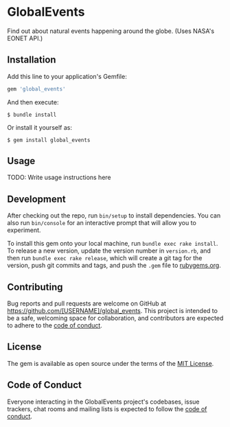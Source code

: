 # GlobalEvents

Find out about natural events happening around the globe. (Uses NASA's EONET API.)

## Installation

Add this line to your application's Gemfile:

```ruby
gem 'global_events'
```

And then execute:

    $ bundle install

Or install it yourself as:

    $ gem install global_events

## Usage

TODO: Write usage instructions here

## Development

After checking out the repo, run `bin/setup` to install dependencies. You can also run `bin/console` for an interactive prompt that will allow you to experiment.

To install this gem onto your local machine, run `bundle exec rake install`. To release a new version, update the version number in `version.rb`, and then run `bundle exec rake release`, which will create a git tag for the version, push git commits and tags, and push the `.gem` file to [rubygems.org](https://rubygems.org).

## Contributing

Bug reports and pull requests are welcome on GitHub at https://github.com/[USERNAME]/global_events. This project is intended to be a safe, welcoming space for collaboration, and contributors are expected to adhere to the [code of conduct](https://github.com/[USERNAME]/global_events/blob/master/CODE_OF_CONDUCT.md).


## License

The gem is available as open source under the terms of the [MIT License](https://opensource.org/licenses/MIT).

## Code of Conduct

Everyone interacting in the GlobalEvents project's codebases, issue trackers, chat rooms and mailing lists is expected to follow the [code of conduct](https://github.com/[USERNAME]/global_events/blob/master/CODE_OF_CONDUCT.md).
